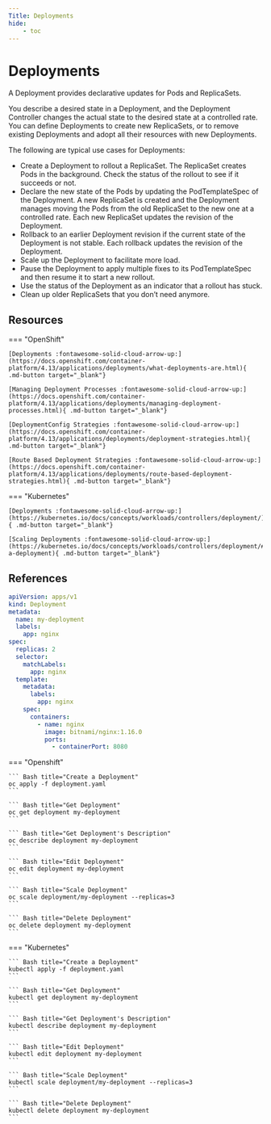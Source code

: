 ```yaml
---
Title: Deployments
hide:
    - toc
---
```

# Deployments

A Deployment provides declarative updates for Pods and ReplicaSets.

You describe a desired state in a Deployment, and the Deployment Controller changes the actual state to the desired state at a controlled rate. You can define Deployments to create new ReplicaSets, or to remove existing Deployments and adopt all their resources with new Deployments.

The following are typical use cases for Deployments:

- Create a Deployment to rollout a ReplicaSet. The ReplicaSet creates Pods in the background. Check the status of the rollout to see if it succeeds or not.
- Declare the new state of the Pods by updating the PodTemplateSpec of the Deployment. A new ReplicaSet is created and the Deployment manages moving the Pods from the old ReplicaSet to the new one at a controlled rate. Each new ReplicaSet updates the revision of the Deployment.
- Rollback to an earlier Deployment revision if the current state of the Deployment is not stable. Each rollback updates the revision of the Deployment.
- Scale up the Deployment to facilitate more load.
- Pause the Deployment to apply multiple fixes to its PodTemplateSpec and then resume it to start a new rollout.
- Use the status of the Deployment as an indicator that a rollout has stuck.
- Clean up older ReplicaSets that you don’t need anymore.

## Resources

=== "OpenShift"

    [Deployments :fontawesome-solid-cloud-arrow-up:](https://docs.openshift.com/container-platform/4.13/applications/deployments/what-deployments-are.html){ .md-button target="_blank"}

    [Managing Deployment Processes :fontawesome-solid-cloud-arrow-up:](https://docs.openshift.com/container-platform/4.13/applications/deployments/managing-deployment-processes.html){ .md-button target="_blank"}

    [DeploymentConfig Strategies :fontawesome-solid-cloud-arrow-up:](https://docs.openshift.com/container-platform/4.13/applications/deployments/deployment-strategies.html){ .md-button target="_blank"}

    [Route Based Deployment Strategies :fontawesome-solid-cloud-arrow-up:](https://docs.openshift.com/container-platform/4.13/applications/deployments/route-based-deployment-strategies.html){ .md-button target="_blank"}

=== "Kubernetes"

    [Deployments :fontawesome-solid-cloud-arrow-up:](https://kubernetes.io/docs/concepts/workloads/controllers/deployment/){ .md-button target="_blank"}

    [Scaling Deployments :fontawesome-solid-cloud-arrow-up:](https://kubernetes.io/docs/concepts/workloads/controllers/deployment/#scaling-a-deployment){ .md-button target="_blank"}

## References

```yaml
apiVersion: apps/v1
kind: Deployment
metadata:
  name: my-deployment
  labels:
    app: nginx
spec:
  replicas: 2
  selector:
    matchLabels:
      app: nginx
  template:
    metadata:
      labels:
        app: nginx
    spec:
      containers:
        - name: nginx
          image: bitnami/nginx:1.16.0
          ports:
            - containerPort: 8080
```

=== "Openshift"

    ``` Bash title="Create a Deployment"
    oc apply -f deployment.yaml
    ```

    ``` Bash title="Get Deployment"
    oc get deployment my-deployment
    ```

    ``` Bash title="Get Deployment's Description"
    oc describe deployment my-deployment
    ```

    ``` Bash title="Edit Deployment"
    oc edit deployment my-deployment
    ```

    ``` Bash title="Scale Deployment"
    oc scale deployment/my-deployment --replicas=3
    ```

    ``` Bash title="Delete Deployment"
    oc delete deployment my-deployment
    ```

=== "Kubernetes"

    ``` Bash title="Create a Deployment"
    kubectl apply -f deployment.yaml
    ```

    ``` Bash title="Get Deployment"
    kubectl get deployment my-deployment
    ```

    ``` Bash title="Get Deployment's Description"
    kubectl describe deployment my-deployment
    ```

    ``` Bash title="Edit Deployment"
    kubectl edit deployment my-deployment
    ```

    ``` Bash title="Scale Deployment"
    kubectl scale deployment/my-deployment --replicas=3
    ```

    ``` Bash title="Delete Deployment"
    kubectl delete deployment my-deployment
    ```

